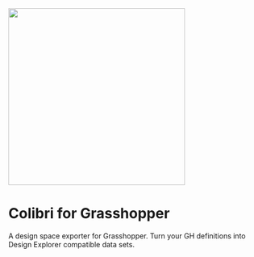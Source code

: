 <img src="https://raw.githubusercontent.com/bhowes-tt/Colibri.Grasshopper/master/docs/Images/Logo.JPG" width="350">

# Colibri for Grasshopper
A design space exporter for Grasshopper.  Turn your GH definitions into Design Explorer compatible data sets.
